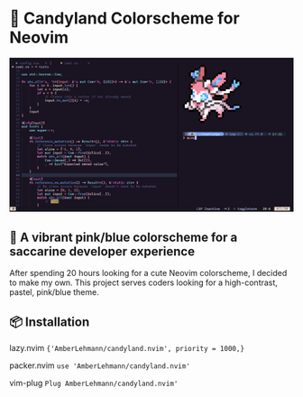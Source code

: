 # :candy: Candyland Colorscheme for Neovim

![RUSTLINGS_CODE](/images/rust_sylv.png)

## :cherry_blossom: A vibrant pink/blue colorscheme for a saccarine developer experience

After spending 20 hours looking for a cute Neovim colorscheme, I decided to make my own.
This project serves coders looking for a high-contrast, pastel, pink/blue theme.

## 📦 Installation

lazy.nvim 
`{'AmberLehmann/candyland.nvim', priority = 1000,}`

packer.nvim 
`use 'AmberLehmann/candyland.nvim'`

vim-plug
`Plug AmberLehmann/candyland.nvim'`
